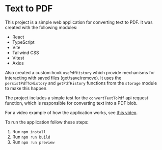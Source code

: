 # Text to PDF

This project is a simple web application for converting text to PDF.
It was created with the following modules:
- React
- TypeScript
- Vite
- Tailwind CSS
- Vitest
- Axios

Also created a custom hook `usePdfHistory` which provide mechanisms for interacting with saved files (get/save/remove). It uses the `persistPdfToHistory` and `getPdfHistory` functions from the `storage` module to make this happen.

The project includes a simple test for the `convertTextToPdf` api request function, which is responsible for converting text into a PDF blob.

For a video example of how the application works, see [this video](https://github.com/yourbunnywizard/text-to-pdf/raw/refs/heads/main/video-example.mp4).

To run the application follow these steps:
1. Run `npm install`
2. Run `npm run build`
3. Run `npm run preview`

